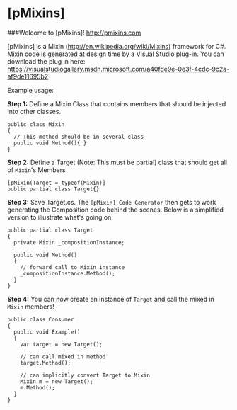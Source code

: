 [pMixins]
======


###Welcome to [pMixins]!
http://pmixins.com
  
[pMixins] is a Mixin (http://en.wikipedia.org/wiki/Mixins)
framework for C#.  Mixin code is generated at design time by a Visual Studio plug-in.  You can download the plug in here: https://visualstudiogallery.msdn.microsoft.com/a40fde9e-0e3f-4cdc-9c2a-af9de11695b2 
  
Example usage:
  
**Step 1:** Define a Mixin Class that contains members that should be injected into other classes.
````
public class Mixin
{
  // This method should be in several class
  public void Method(){ }
}
````
  
**Step 2:** Define a Target (Note: This must be partial)  class that should get all of `Mixin`'s Members
````
[pMixin(Target = typeof(Mixin)]
public partial class Target{}
````
  
**Step 3:** Save Target.cs.  The `[pMixin] Code Generator` then gets to work generating the Composition code behind the scenes.  Below is a simplified version to illustrate what's going on.
````
public partial class Target
{
  private Mixin _compositionInstance; 
  
  public void Method()
  {
    // forward call to Mixin instance
    _compositionInstance.Method();
  }
}
````
  
**Step 4:**  You can now create an instance of `Target` and call the mixed in `Mixin` members!
````
public class Consumer  
{
  public void Example()
  {
    var target = new Target();
        
    // can call mixed in method
    target.Method();
        
    // can implicitly convert Target to Mixin
    Mixin m = new Target();
    m.Method();
  }
}
 
